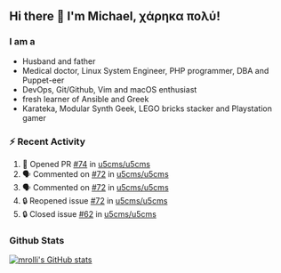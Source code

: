 ## Hi there 👋 I'm Michael, χάρηκα πολύ!

<!--
**mrolli/mrolli** is a ✨ _special_ ✨ repository because its `README.md` (this file) appears on your GitHub profile.

Here are some ideas to get you started:

- 🔭 I’m currently working on ...
- 🌱 I’m currently learning ...
- 👯 I’m looking to collaborate on ...
- 🤔 I’m looking for help with ...
- 💬 Ask me about ...
- 📫 How to reach me: ...
- 😄 Pronouns: ...
- ⚡ Fun fact: ...
-->

### I am a
- Husband and father
- Medical doctor, Linux System Engineer, PHP programmer, DBA and Puppet-eer
- DevOps, Git/Github, Vim and macOS enthusiast
- fresh learner of Ansible and Greek
- Karateka, Modular Synth Geek, LEGO bricks stacker and Playstation gamer 

### :zap: Recent Activity

<!--START_SECTION:activity-->
1. 💪 Opened PR [#74](https://github.com/u5cms/u5cms/pull/74) in [u5cms/u5cms](https://github.com/u5cms/u5cms)
2. 🗣 Commented on [#72](https://github.com/u5cms/u5cms/issues/72#issuecomment-1616385979) in [u5cms/u5cms](https://github.com/u5cms/u5cms)
3. 🗣 Commented on [#72](https://github.com/u5cms/u5cms/issues/72#issuecomment-1616366631) in [u5cms/u5cms](https://github.com/u5cms/u5cms)
4. 🔒 Reopened issue [#72](https://github.com/u5cms/u5cms/issues/72) in [u5cms/u5cms](https://github.com/u5cms/u5cms)
5. 🔒 Closed issue [#62](https://github.com/u5cms/u5cms/issues/62) in [u5cms/u5cms](https://github.com/u5cms/u5cms)
<!--END_SECTION:activity-->

### Github Stats
[![mrolli's GitHub stats](https://github-readme-stats.vercel.app/api?username=mrolli&count_private=true&show_icons=true&theme=transparent)](https://github.com/anuraghazra/github-readme-stats)  
<!-- [![mrolli's Top Langs](https://github-readme-stats.vercel.app/api/top-langs/?username=mrolli&count_private=true&theme=onedark&hide=c%2B%2B,c,html,cmake,makefile&layout=compact)](https://github.com/anuraghazra/github-readme-stats) -->
